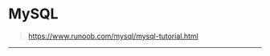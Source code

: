 <!-- mysql.md --- 
;; 
;; Description: 
;; Author: Hongyi Wu(吴鸿毅)
;; Email: wuhongyi@qq.com 
;; Created: 二 5月 14 22:24:21 2019 (+0800)
;; Last-Updated: 二 5月 14 22:25:58 2019 (+0800)
;;           By: Hongyi Wu(吴鸿毅)
;;     Update #: 1
;; URL: http://wuhongyi.cn -->

# MySQL

> https://www.runoob.com/mysql/mysql-tutorial.html   

----








<!-- mysql.md ends here -->
